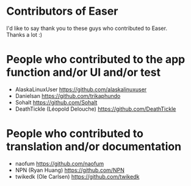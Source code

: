 Contributors of Easer
======

I'd like to say thank you to these guys who contributed to Easer.  
Thanks a lot :)

# People who contributed to the app function and/or UI and/or test
* AlaskaLinuxUser <https://github.com/alaskalinuxuser>
* Danielsan <https://github.com/trikaphundo>
* Sohalt <https://github.com/Sohalt>
* DeathTickle (Léopold Delouche) <https://github.com/DeathTickle>

# People who contributed to translation and/or documentation
* naofum <https://github.com/naofum>
* NPN (Ryan Huang) <https://github.com/NPN>
* twikedk (Ole Carlsen) <https://github.com/twikedk>

